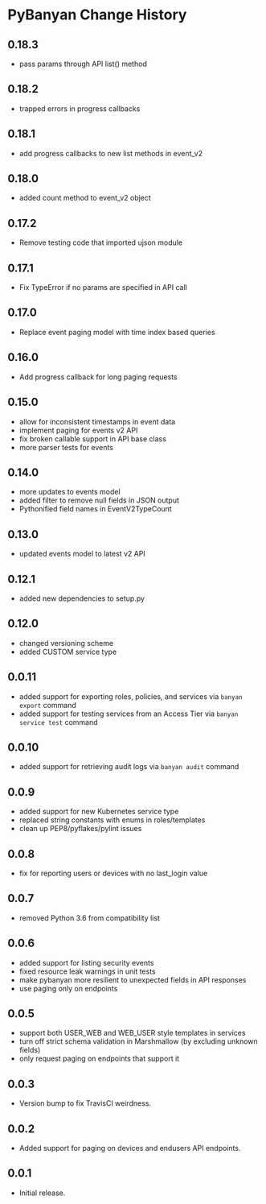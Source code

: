 # PyBanyan Change History

## 0.18.3
 * pass params through API list() method
 
## 0.18.2
 * trapped errors in progress callbacks

## 0.18.1
 * add progress callbacks to new list methods in event_v2

## 0.18.0 
 * added count method to event_v2 object
 
## 0.17.2
 * Remove testing code that imported ujson module

## 0.17.1
 * Fix TypeError if no params are specified in API call

## 0.17.0
 * Replace event paging model with time index based queries
 
## 0.16.0
 * Add progress callback for long paging requests

## 0.15.0
 * allow for inconsistent timestamps in event data
 * implement paging for events v2 API
 * fix broken callable support in API base class
 * more parser tests for events

## 0.14.0
 * more updates to events model 
 * added filter to remove null fields in JSON output
 * Pythonified field names in EventV2TypeCount

## 0.13.0
 * updated events model to latest v2 API

## 0.12.1
 * added new dependencies to setup.py

## 0.12.0
 * changed versioning scheme
 * added CUSTOM service type

## 0.0.11
 * added support for exporting roles, policies, and services via `banyan export` command
 * added support for testing services from an Access Tier via `banyan service test` command

## 0.0.10
 * added support for retrieving audit logs via `banyan audit` command

## 0.0.9
 * added support for new Kubernetes service type
 * replaced string constants with enums in roles/templates
 * clean up PEP8/pyflakes/pylint issues

## 0.0.8
 * fix for reporting users or devices with no last_login value

## 0.0.7
 * removed Python 3.6 from compatibility list

## 0.0.6
 * added support for listing security events
 * fixed resource leak warnings in unit tests
 * make pybanyan more resilient to unexpected fields in API responses
 * use paging only on endpoints 
 
## 0.0.5
 * support both USER_WEB and WEB_USER style templates in services
 * turn off strict schema validation in Marshmallow (by excluding unknown fields)
 * only request paging on endpoints that support it

## 0.0.3

 * Version bump to fix TravisCI weirdness.

## 0.0.2

 * Added support for paging on devices and endusers API endpoints.

## 0.0.1

 * Initial release.
